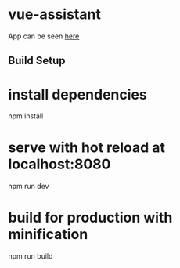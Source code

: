 # vue-assistant
App can be seen [here](https://lmerza.com/vueassistant)

## Build Setup

# install dependencies
npm install

# serve with hot reload at localhost:8080
npm run dev

# build for production with minification
npm run build



